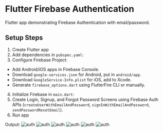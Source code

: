 # Flutter Firebase Authentication

 Flutter app demonstrating Firebase Authentication with email/password.

## Setup Steps

1. Create Flutter app
2. Add dependencies in `pubspec.yaml`:
3. Configure Firebase Project:
- Add Android/iOS apps in Firebase Console.
- Download `google-services.json` for Android, put in `android/app`.
- Download `GoogleService-Info.plist` for iOS, add to Xcode.
- Generate `firebase_options.dart` using FlutterFire CLI or manually.
4. Initialize Firebase in `main.dart`:
5. Create Login, Signup, and Forgot Password Screens using Firebase Auth APIs (`createUserWithEmailAndPassword`, `signInWithEmailAndPassword`, `sendPasswordResetEmail`).
6. Run app

  Output:
    ![auth](f1.jpeg)
      ![auth](f2.jpeg)
      ![auth](f3.jpeg)
      ![auth](f4.jpeg)
      ![auth](f5.jpeg)
      ![auth](f6.jpeg)
  


